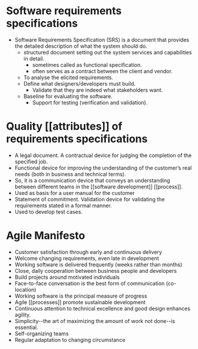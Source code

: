 # Software requirements specifications
- Software Requirements Specification (SRS) is a document that provides the detailed description of what the system should do.
	- structured document setting out the system services and capabilities in detail.
		- sometimes called as functional specification.
		- often serves as a contract between the client and vendor.
	- To analyse the elicited requirements.
	- Define what designers/developers must build.
		- Validate that they are indeed what stakeholders want.
	- Baseline for evaluating the software.
		- Support for testing (verification and validation).

# Quality [[attributes]] of requirements specifications
- A legal document. A contractual device for judging the completion of the specified job.
- Functional device for improving the understanding of the customer’s real needs (both in business and technical terms).
- So, it is a communication device that conveys an understanding between different teams in the [[software development]] [[process]].
- Used as basis for a user manual for the customer
- Statement of commitment. Validation device for validating the requirements stated in a formal manner.
- Used to develop test cases.

# Agile Manifesto
- Customer satisfaction through early and continuous delivery
- Welcome changing requirements, even late in development
- Working software is delivered frequently (weeks rather than months)
- Close, daily cooperation between business people and developers
- Build projects around motivated individuals
- Face-to-face conversation is the best form of communication (co-location)
- Working software is the principal measure of progress
- Agile [[processes]] promote sustainable development
- Continuous attention to technical excellence and good design enhances agility.
- Simplicity--the art of maximizing the amount of work not done--is essential.
- Self-organizing teams
- Regular adaptation to changing circumstance